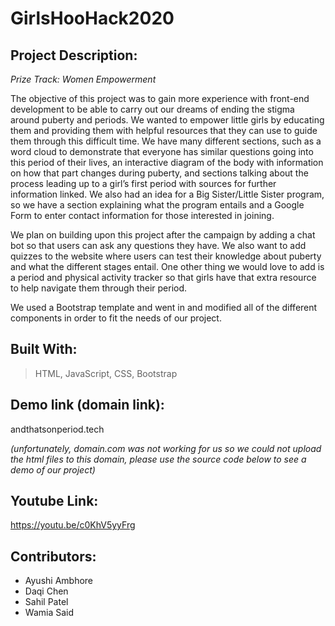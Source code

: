 # GirlsHooHack2020

## Project Description: 
*Prize Track: Women Empowerment*

The objective of this project was to gain more experience with front-end development to be able to carry out our dreams of ending the stigma around puberty and periods. We wanted to empower little girls by educating them and providing them with helpful resources that they can use to guide them through this difficult time. 
We have many different sections, such as a word cloud to demonstrate that everyone has similar questions going into this period of their lives, an interactive diagram of the body with information on how that part changes during puberty, and sections talking about the process leading up to a girl’s first period with sources for further information linked. We also had an idea for a Big Sister/Little Sister program, so we have a section explaining what the program entails and a Google Form to enter contact information for those interested in joining.

We plan on building upon this project after the campaign by adding a chat bot so that users can ask any questions they have. We also want to add quizzes to the website where users can test their knowledge about puberty and what the different stages entail. One other thing we would love to add is a period and physical activity tracker so that girls have that extra resource to help navigate them through their period.

We used a Bootstrap template and went in and modified all of the different components in order to fit the needs of our project.

## Built With: 
> HTML, JavaScript, CSS, Bootstrap

## Demo link (domain link): 
andthatsonperiod.tech 

*(unfortunately, domain.com was not working for us so we could not upload the html files to this domain, please use the source code below to see a demo of our project)*

## Youtube Link:
https://youtu.be/c0KhV5yyFrg

## Contributors:
- Ayushi Ambhore
- Daqi Chen
- Sahil Patel
- Wamia Said

